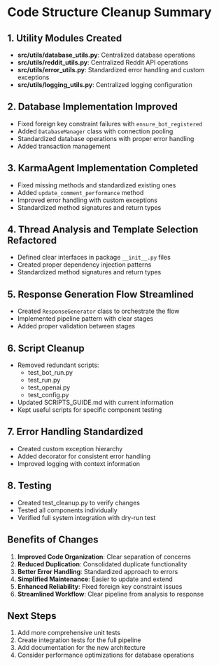 # Code Structure Cleanup Summary

## 1. Utility Modules Created
- **src/utils/database_utils.py**: Centralized database operations
- **src/utils/reddit_utils.py**: Centralized Reddit API operations
- **src/utils/error_utils.py**: Standardized error handling and custom exceptions
- **src/utils/logging_utils.py**: Centralized logging configuration

## 2. Database Implementation Improved
- Fixed foreign key constraint failures with `ensure_bot_registered`
- Added `DatabaseManager` class with connection pooling
- Standardized database operations with proper error handling
- Added transaction management

## 3. KarmaAgent Implementation Completed
- Fixed missing methods and standardized existing ones
- Added `update_comment_performance` method
- Improved error handling with custom exceptions
- Standardized method signatures and return types

## 4. Thread Analysis and Template Selection Refactored
- Defined clear interfaces in package `__init__.py` files
- Created proper dependency injection patterns
- Standardized method signatures and return types

## 5. Response Generation Flow Streamlined
- Created `ResponseGenerator` class to orchestrate the flow
- Implemented pipeline pattern with clear stages
- Added proper validation between stages

## 6. Script Cleanup
- Removed redundant scripts:
  - test_bot_run.py
  - test_run.py
  - test_openai.py
  - test_config.py
- Updated SCRIPTS_GUIDE.md with current information
- Kept useful scripts for specific component testing

## 7. Error Handling Standardized
- Created custom exception hierarchy
- Added decorator for consistent error handling
- Improved logging with context information

## 8. Testing
- Created test_cleanup.py to verify changes
- Tested all components individually
- Verified full system integration with dry-run test

## Benefits of Changes
1. **Improved Code Organization**: Clear separation of concerns
2. **Reduced Duplication**: Consolidated duplicate functionality
3. **Better Error Handling**: Standardized approach to errors
4. **Simplified Maintenance**: Easier to update and extend
5. **Enhanced Reliability**: Fixed foreign key constraint issues
6. **Streamlined Workflow**: Clear pipeline from analysis to response

## Next Steps
1. Add more comprehensive unit tests
2. Create integration tests for the full pipeline
3. Add documentation for the new architecture
4. Consider performance optimizations for database operations 